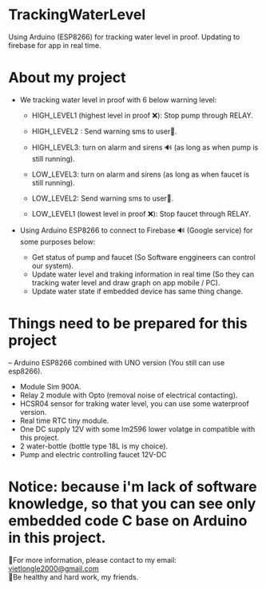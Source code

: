 # TrackingWaterLevel  
Using Arduino (ESP8266) for tracking water level in proof. Updating to firebase for app in real time.  

# About my project  

* We tracking water level in proof with 6 below warning level:  
  * HIGH_LEVEL1 (highest level in proof ❌): Stop pump through RELAY.  
  * HIGH_LEVEL2 : Send warning sms to user📲.  
  * HIGH_LEVEL3: turn on alarm and sirens 🔊 (as long as when pump is still running).  
  
  * LOW_LEVEL3: turn on alarm and sirens (as long as when faucet is still running).  
  * LOW_LEVEL2: Send warning sms to user📲.  
  * LOW_LEVEL1 (lowest level in proof ❌): Stop faucet through RELAY.  

* Using Arduino ESP8266 to connect to Firebase 🔊 (Google service) for some purposes below:  
  
  * Get status of pump and faucet (So Software enggineers can control our system).  
  * Update water level and traking information in real time (So they can tracking water level and draw graph on app mobile / PC).  
  * Update water state if embedded device has same thing change.  

# Things need to be prepared for this project  

– Arduino ESP8266 combined with UNO version (You still can use esp8266).  
- Module Sim 900A.  
- Relay 2 module with Opto (removal noise of electrical contacting).  
- HCSR04 sensor for traking water level, you can use some waterproof version.  
- Real time RTC tiny module.  
- One  DC supply 12V with some lm2596 lower volatge in compatible with this project.  
- 2 water-bottle (bottle type 18L is my choice).  
- Pump and electric controlling faucet 12V-DC  

# Notice: because i'm lack of software knowledge, so that you can see only embedded code C base on Arduino in this project.  

📌For more information, please contact to my email: vietlongle2000@gmail.com  
📌Be healthy and hard work, my friends.  

